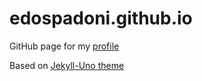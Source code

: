 # edospadoni.github.io

GitHub page for my [profile](https://edospadoni.github.io)

Based on [Jekyll-Uno theme](https://github.com/joshgerdes/jekyll-uno)

